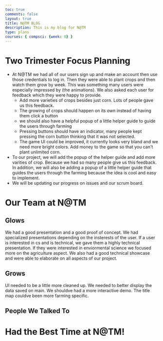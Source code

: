 ```yaml
---
toc: true
comments: false
layout: true
title: N@TM BLOG
description: This is my blog for N@TM
type: plans
courses: { compsci: {week: 0} }
---
```


# Two Trimester Focus Planning 
- At N@TM we had all of our users sign up and make an account then use those credentials to log in. Then they were able to plant crops and then watch them grow by week. This was something many users were especially impressed by (the animations). We also asked each user for feedback which they were happy to provide. 
    - Add more varieties of crops besides just corn. Lots of people gave us this feedback. 
    - The growing of crops should happen on its own instead of having them click a button
    - we should also have a helpful popup of a little helper guide to guide the users through farming
    - Pressing buttons should have an indicator, many people kept pressing the corn button thinking that it was not selected.
    - The game UI could be improved, it currently looks very bland and we need more bright colors.
Add money to the game so that you can't plant unlimited corn.
- To our project, we will add the popup of the helper guide and add more varities of crop. Because we had so many people give us this feedback. In addition, we will also be adding a popup of a little helper guide that guides the users through the farming because the idea is cool and easy to implement. 
- We will be updating our progress on issues and our scrum board. 

# Our Team at N@TM 
## Glows
We had a good presentation and a good proof of concept. We had specialized presentations depending on the insterests of the user. If a user is interested in cs and is technical, we gave them a highly technical presentation. If they were interested in enviormental science we focused more on the agriculture aspect. We also had a good technical showcase and were able to elaborate on all aspects of our project. 

## Grows
UI needed to be a little more cleaned up. We needed to better display the data saved on main. We shouldve had a more interactive demo. The title map couldve been more farming specific. 

## People We Talked To 


# Had the Best Time at N@TM!